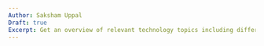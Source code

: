 ```yaml
---
Author: Saksham Uppal
Draft: true
Excerpt: Get an overview of relevant technology topics including different types of software, web and mobile app basics, APIs, tech debt, migrations, and working effectively with Engineering.
---
```

